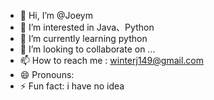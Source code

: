 - 👋 Hi, I’m @Joeym
- 👀 I’m interested in Java、Python
- 🌱 I’m currently learning python
- 💞️ I’m looking to collaborate on ...
- 📫 How to reach me : winterj149@gmail.com
- 😄 Pronouns: 
- ⚡ Fun fact: i have no idea

<!---
Joeywinter/Joeywinter is a ✨ special ✨ repository because its `README.md` (this file) appears on your GitHub profile.
You can click the Preview link to take a look at your changes.
--->
